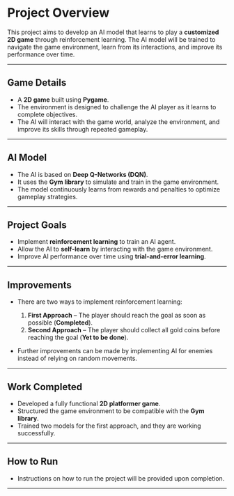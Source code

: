 # **Project Overview**  

This project aims to develop an AI model that learns to play a **customized 2D game** through reinforcement learning. The AI model will be trained to navigate the game environment, learn from its interactions, and improve its performance over time.  

---

## **Game Details**  

- A **2D game** built using **Pygame**.  
- The environment is designed to challenge the AI player as it learns to complete objectives.  
- The AI will interact with the game world, analyze the environment, and improve its skills through repeated gameplay.  

---

## **AI Model**  

- The AI is based on **Deep Q-Networks (DQN)**.  
- It uses the **Gym library** to simulate and train in the game environment.  
- The model continuously learns from rewards and penalties to optimize gameplay strategies.  

---

## **Project Goals**  

- Implement **reinforcement learning** to train an AI agent.  
- Allow the AI to **self-learn** by interacting with the game environment.  
- Improve AI performance over time using **trial-and-error learning**.  

---

## **Improvements**  

- There are two ways to implement reinforcement learning:
  1. **First Approach** – The player should reach the goal as soon as possible (**Completed**).
  2. **Second Approach** – The player should collect all gold coins before reaching the goal (**Yet to be done**).

- Further improvements can be made by implementing AI for enemies instead of relying on random movements.

---

## **Work Completed**  

- Developed a fully functional **2D platformer game**.  
- Structured the game environment to be compatible with the **Gym library**.  
- Trained two models for the first approach, and they are working successfully.  

---

## **How to Run**  

- Instructions on how to run the project will be provided upon completion.

---
